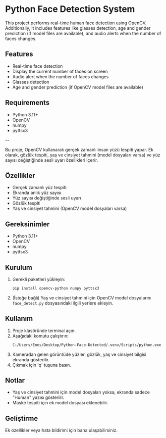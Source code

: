 
# Python Face Detection System

This project performs real-time human face detection using OpenCV. Additionally, it includes features like glasses detection, age and gender prediction (if model files are available), and audio alerts when the number of faces changes.

## Features
- Real-time face detection
- Display the current number of faces on screen
- Audio alert when the number of faces changes
- Glasses detection
- Age and gender prediction (if OpenCV model files are available)

## Requirements
- Python 3.11+
- OpenCV
- numpy
- pyttsx3

--

Bu proje, OpenCV kullanarak gerçek zamanlı insan yüzü tespiti yapar. Ek olarak, gözlük tespiti, yaş ve cinsiyet tahmini (model dosyaları varsa) ve yüz sayısı değiştiğinde sesli uyarı özellikleri içerir.

## Özellikler
- Gerçek zamanlı yüz tespiti
- Ekranda anlık yüz sayısı
- Yüz sayısı değiştiğinde sesli uyarı
- Gözlük tespiti
- Yaş ve cinsiyet tahmini (OpenCV model dosyaları varsa)

## Gereksinimler
- Python 3.11+
- OpenCV
- numpy
- pyttsx3

## Kurulum
1. Gerekli paketleri yükleyin:
   ```bash
   pip install opencv-python numpy pyttsx3
   ```
2. (İsteğe bağlı) Yaş ve cinsiyet tahmini için OpenCV model dosyalarını `face_detect.py` dosyasındaki ilgili yerlere ekleyin.

## Kullanım
1. Proje klasöründe terminal açın.
2. Aşağıdaki komutu çalıştırın:
   ```cmd
   C:/Users/Enes/Desktop/Python-Face-Detected/.venv/Scripts/python.exe face_detect.py
   ```
3. Kameradan gelen görüntüde yüzler, gözlük, yaş ve cinsiyet bilgisi ekranda gösterilir.
4. Çıkmak için 'q' tuşuna basın.

## Notlar
- Yaş ve cinsiyet tahmini için model dosyaları yoksa, ekranda sadece "Human" yazısı gösterilir.
- Maske tespiti için ek model dosyası eklenebilir.

## Geliştirme
Ek özellikler veya hata bildirimi için bana ulaşabilirsiniz.
